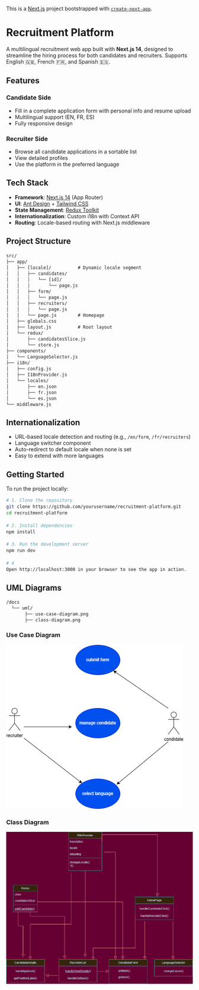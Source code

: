 This is a [Next.js](https://nextjs.org/) project bootstrapped with [`create-next-app`](https://github.com/vercel/next.js/tree/canary/packages/create-next-app).

# Recruitment Platform

A multilingual recruitment web app built with **Next.js 14**, designed to streamline the hiring process for both candidates and recruiters. Supports English 🇬🇧, French 🇫🇷, and Spanish 🇪🇸.

## Features

### Candidate Side
- Fill in a complete application form with personal info and resume upload
- Multilingual support (EN, FR, ES)
- Fully responsive design

### Recruiter Side
- Browse all candidate applications in a sortable list
- View detailed profiles
- Use the platform in the preferred language

## Tech Stack

- **Framework**: [Next.js 14](https://nextjs.org/) (App Router)
- **UI**: [Ant Design](https://ant.design/) + [Tailwind CSS](https://tailwindcss.com/)
- **State Management**: [Redux Toolkit](https://redux-toolkit.js.org/)
- **Internationalization**: Custom i18n with Context API
- **Routing**: Locale-based routing with Next.js middleware

## Project Structure
```
src/
├── app/
│   ├── [locale]/          # Dynamic locale segment
│   │   ├── candidates/
│   │   │   └── [id]/
│   │   │       └── page.js
│   │   ├── form/
│   │   │   └── page.js
│   │   ├── recruiters/
│   │   │   └── page.js
│   │   └── page.js        # Homepage
│   ├── globals.css
│   ├── layout.js          # Root layout
│   └── redux/
│       ├── candidatesSlice.js
│       └── store.js
├── components/
│   └── LanguageSelector.js
├── i18n/
│   ├── config.js
│   ├── I18nProvider.js
│   └── locales/
│       ├── en.json
│       ├── fr.json
│       └── es.json
└── middleware.js
```


## Internationalization

- URL-based locale detection and routing (e.g., `/en/form`, `/fr/recruiters`)
- Language switcher component
- Auto-redirect to default locale when none is set
- Easy to extend with more languages

## Getting Started

To run the project locally:

```bash
# 1. Clone the repository
git clone https://github.com/yourusername/recruitment-platform.git
cd recruitment-platform

# 2. Install dependencies
npm install

# 3. Run the development server
npm run dev

# 4
Open http://localhost:3000 in your browser to see the app in action.
```
## UML Diagrams

```
/docs
  └── uml/
       ├── use-case-diagram.png
       ├── class-diagram.png
```

### Use Case Diagram
![Use Case Diagram](./docs/uml/use-case-diagram.drawio.png)

### Class Diagram
![Class Diagram](./docs/uml/class-diagram.drawio.png)



